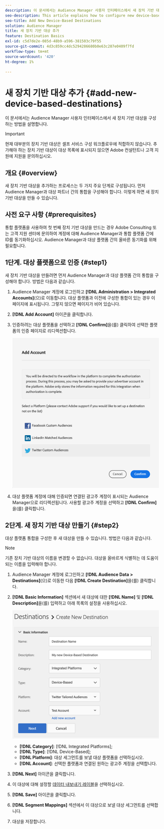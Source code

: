 ```yaml
---
description: 이 문서에서는 Audience Manager 사용자 인터페이스에서 새 장치 기반 대상을 구성하는 방법을 설명합니다.
seo-description: This article explains how to configure new device-based destinations from the Audience Manager user interface.
seo-title: Add New Device-Based Destinations
solution: Audience Manager
title: 새 장치 기반 대상 추가
feature: Destination Basics
exl-id: c5d7de2e-085d-48b9-a596-381503c79f55
source-git-commit: 4d3c859cc4dc5294286680b0e63c287e0409f7fd
workflow-type: tm+mt
source-wordcount: '420'
ht-degree: 1%

---
```


# 새 장치 기반 대상 추가 {#add-new-device-based-destinations}

이 문서에서는 Audience Manager 사용자 인터페이스에서 새 장치 기반 대상을 구성하는 방법을 설명합니다.

>[!IMPORTANT]
>
>현재 대부분의 장치 기반 대상은 셀프 서비스 구성 워크플로우에 적합하지 않습니다. 추가해야 하는 장치 기반 대상이 대상 목록에 표시되지 않으면 Adobe 컨설턴트나 고객 지원에 지원을 문의하십시오.

## 개요 {#overview}

새 장치 기반 대상을 추가하는 프로세스는 두 가지 주요 단계로 구성됩니다. 먼저 Audience Manager과 대상 파트너 간의 통합을 구성해야 합니다. 이렇게 하면 새 장치 기반 대상을 만들 수 있습니다.

## 사전 요구 사항 {#prerequisites}

통합 플랫폼을 사용하여 첫 번째 장치 기반 대상을 만드는 경우 Adobe Consulting 또는 고객 지원 센터에 문의하여 계정에 대해 Audience Manager과 통합 플랫폼 간에 ID를 동기화하십시오. Audience Manager과 대상 플랫폼 간의 올바른 동기화를 위해 필요합니다.

## 1단계. 대상 플랫폼으로 인증 {#step1}

새 장치 기반 대상을 만들려면 먼저 Audience Manager과 대상 플랫폼 간의 통합을 구성해야 합니다. 방법은 다음과 같습니다.

1. Audience Manager 계정에 로그인하고 **[!DNL Administration > Integrated Accounts]**(으)로 이동합니다. 대상 플랫폼과 이전에 구성한 통합이 있는 경우 이 페이지에 표시됩니다. 그렇지 않으면 페이지가 비어 있습니다.
1. **[!DNL Add Account]** 아이콘을 클릭합니다.
1. 인증하려는 대상 플랫폼을 선택하고 **[!DNL Confirm]**&#x200B;을(를) 클릭하여 선택한 플랫폼의 인증 페이지로 리디렉션합니다.

   ![통합 플랫폼](assets/dbd-integrated-platforms.png)

1. 대상 플랫폼 계정에 대해 인증되면 연결된 광고주 계정이 표시되는 Audience Manager으로 리디렉션됩니다. 사용할 광고주 계정을 선택하고 **[!DNL Confirm]**&#x200B;을(를) 클릭합니다.

## 2단계. 새 장치 기반 대상 만들기 {#step2}

대상 플랫폼 통합을 구성한 후 새 대상을 만들 수 있습니다. 방법은 다음과 같습니다.

>[!NOTE]
>
>기존 장치 기반 대상의 이름을 변경할 수 없습니다. 대상을 올바르게 식별하는 데 도움이 되는 이름을 입력해야 합니다.

1. Audience Manager 계정에 로그인하고 **[!DNL Audience Data > Destinations]**(으)로 이동한 다음 **[!DNL Create Destination]**&#x200B;을(를) 클릭합니다.
1. **[!DNL Basic Information]** 섹션에서 새 대상에 대한 **[!DNL Name]** 및 **[!DNL Description]**&#x200B;을(를) 입력하고 아래 목록의 설정을 사용하십시오.

   ![설정](assets/dbd-new-basic.png)

   * **[!DNL Category]**: [!DNL Integrated Platforms];
   * **[!DNL Type]**: [!DNL Device-Based];
   * **[!DNL Platform]**: 대상 세그먼트를 보낼 대상 플랫폼을 선택하십시오.
   * **[!DNL Account]**: 선택한 플랫폼과 연결된 원하는 광고주 계정을 선택합니다.
1. **[!DNL Next]** 아이콘을 클릭합니다.
1. 이 대상에 대해 설정할 [데이터 내보내기 레이블](/help/using/features/data-export-controls.md#controls-labels)을 선택하십시오.
1. **[!DNL Save]** 아이콘을 클릭합니다.
1. **[!DNL Segment Mappings]** 섹션에서 이 대상으로 보낼 대상 세그먼트를 선택합니다.
1. 대상을 저장합니다.
